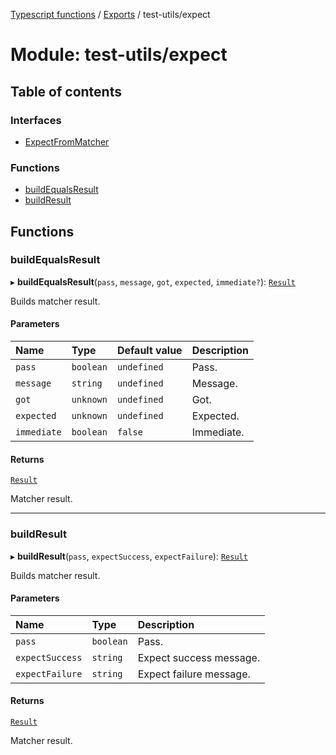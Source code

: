[Typescript functions](../index.md) / [Exports](../modules.md) / test-utils/expect

# Module: test-utils/expect

## Table of contents

### Interfaces

- [ExpectFromMatcher](../interfaces/test_utils_expect.ExpectFromMatcher.md)

### Functions

- [buildEqualsResult](test_utils_expect.md#buildequalsresult)
- [buildResult](test_utils_expect.md#buildresult)

## Functions

### buildEqualsResult

▸ **buildEqualsResult**(`pass`, `message`, `got`, `expected`, `immediate?`): [`Result`](../interfaces/test_utils_expect_internal.Result.md)

Builds matcher result.

#### Parameters

| Name | Type | Default value | Description |
| :------ | :------ | :------ | :------ |
| `pass` | `boolean` | `undefined` | Pass. |
| `message` | `string` | `undefined` | Message. |
| `got` | `unknown` | `undefined` | Got. |
| `expected` | `unknown` | `undefined` | Expected. |
| `immediate` | `boolean` | `false` | Immediate. |

#### Returns

[`Result`](../interfaces/test_utils_expect_internal.Result.md)

Matcher result.

___

### buildResult

▸ **buildResult**(`pass`, `expectSuccess`, `expectFailure`): [`Result`](../interfaces/test_utils_expect_internal.Result.md)

Builds matcher result.

#### Parameters

| Name | Type | Description |
| :------ | :------ | :------ |
| `pass` | `boolean` | Pass. |
| `expectSuccess` | `string` | Expect success message. |
| `expectFailure` | `string` | Expect failure message. |

#### Returns

[`Result`](../interfaces/test_utils_expect_internal.Result.md)

Matcher result.

